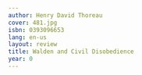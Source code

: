 ```yaml
---
author: Henry David Thoreau
cover: 481.jpg
isbn: 0393096653
lang: en-us
layout: review
title: Walden and Civil Disobedience
year: 0
---
```

